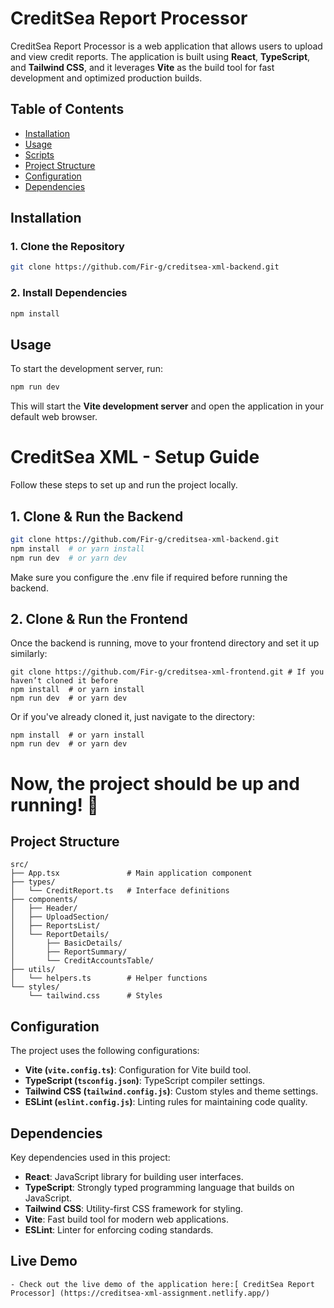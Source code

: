 # CreditSea Report Processor

CreditSea Report Processor is a web application that allows users to upload and view credit reports. The application is built using **React**, **TypeScript**, and **Tailwind CSS**, and it leverages **Vite** as the build tool for fast development and optimized production builds.

## Table of Contents

- [Installation](#installation)
- [Usage](#usage)
- [Scripts](#scripts)
- [Project Structure](#project-structure)
- [Configuration](#configuration)
- [Dependencies](#dependencies)

## Installation

### 1. Clone the Repository

```sh
git clone https://github.com/Fir-g/creditsea-xml-backend.git
```

### 2. Install Dependencies

```sh
npm install
```

## Usage

To start the development server, run:

```sh
npm run dev
```

This will start the **Vite development server** and open the application in your default web browser.

# CreditSea XML - Setup Guide

Follow these steps to set up and run the project locally.

## 1. Clone & Run the Backend

```bash
git clone https://github.com/Fir-g/creditsea-xml-backend.git
npm install  # or yarn install
npm run dev  # or yarn dev

```

Make sure you configure the .env file if required before running the backend.

## 2. Clone & Run the Frontend
Once the backend is running, move to your frontend directory and set it up similarly:

```git clone https://github.com/Fir-g/creditsea-xml-frontend.git
git clone https://github.com/Fir-g/creditsea-xml-frontend.git # If you haven’t cloned it before
npm install  # or yarn install
npm run dev  # or yarn dev
```

Or if you've already cloned it, just navigate to the directory:
```
npm install  # or yarn install
npm run dev  # or yarn dev
```
# Now, the project should be up and running! 🚀

## Project Structure

```
src/
├── App.tsx               # Main application component
├── types/
│   └── CreditReport.ts   # Interface definitions
├── components/
│   ├── Header/
│   ├── UploadSection/
│   ├── ReportsList/
│   └── ReportDetails/
│       ├── BasicDetails/
│       ├── ReportSummary/
│       └── CreditAccountsTable/
├── utils/
│   └── helpers.ts        # Helper functions
└── styles/
    └── tailwind.css      # Styles
```

## Configuration

The project uses the following configurations:

- **Vite (****`vite.config.ts`****)**: Configuration for Vite build tool.
- **TypeScript (****`tsconfig.json`****)**: TypeScript compiler settings.
- **Tailwind CSS (****`tailwind.config.js`****)**: Custom styles and theme settings.
- **ESLint (****`eslint.config.js`****)**: Linting rules for maintaining code quality.

## Dependencies

Key dependencies used in this project:

- **React**: JavaScript library for building user interfaces.
- **TypeScript**: Strongly typed programming language that builds on JavaScript.
- **Tailwind CSS**: Utility-first CSS framework for styling.
- **Vite**: Fast build tool for modern web applications.
- **ESLint**: Linter for enforcing coding standards.

## Live Demo
    - Check out the live demo of the application here:[ CreditSea Report Processor] (https://creditsea-xml-assignment.netlify.app/)

